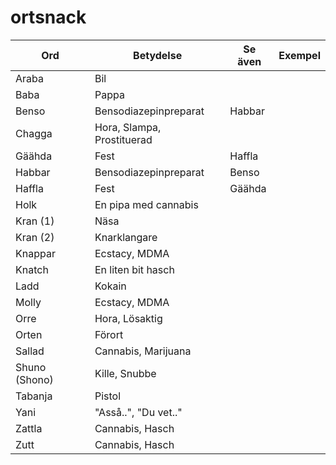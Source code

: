 # ortsnack

Ord | Betydelse | Se även | Exempel
------------- | ------------- | ------------- | -------------
Araba | Bil
Baba | Pappa
Benso | Bensodiazepinpreparat | Habbar
Chagga | Hora, Slampa, Prostituerad
Gäähda | Fest | Haffla
Habbar | Bensodiazepinpreparat | Benso
Haffla | Fest | Gäähda
Holk | En pipa med cannabis
Kran (1) | Näsa
Kran (2) | Knarklangare
Knappar | Ecstacy, MDMA
Knatch | En liten bit hasch
Ladd | Kokain
Molly | Ecstacy, MDMA
Orre | Hora, Lösaktig
Orten | Förort
Sallad | Cannabis, Marijuana
Shuno (Shono) | Kille, Snubbe
Tabanja | Pistol
Yani | "Asså..", "Du vet.."
Zattla | Cannabis, Hasch
Zutt | Cannabis, Hasch

